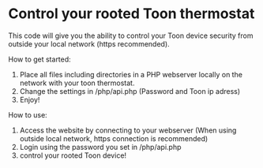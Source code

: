 # Control your rooted Toon thermostat
This code will give you the ability to control your Toon device security from outside your local network (https recommended).

How to get started:
1. Place all files including directories in a PHP webserver locally on the network with your toon thermostat.
2. Change the settings in /php/api.php (Password and Toon ip adress)
3. Enjoy!

How to use:
1. Access the website by connecting to your webserver (When using outside local network, https connection is recommended)
2. Login using the password you set in /php/api.php
3. control your rooted Toon device!